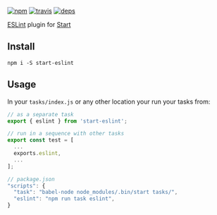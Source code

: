 [![npm](https://img.shields.io/npm/v/start-eslint.svg?style=flat-square)](https://www.npmjs.com/package/start-eslint)
[![travis](http://img.shields.io/travis/start-runner/eslint.svg?style=flat-square)](https://travis-ci.org/start-runner/eslint)
[![deps](https://img.shields.io/gemnasium/start-runner/eslint.svg?style=flat-square)](https://gemnasium.com/start-runner/eslint)

[ESLint](http://eslint.org/) plugin for [Start](https://github.com/start-runner/start)

## Install

```
npm i -S start-eslint
```

## Usage

In your `tasks/index.js` or any other location your run your tasks from:

```js
// as a separate task
export { eslint } from 'start-eslint';
```

```js
// run in a sequence with other tasks
export const test = [
  ...
  exports.eslint,
  ...
];
```

```js
// package.json
"scripts": {
  "task": "babel-node node_modules/.bin/start tasks/",
  "eslint": "npm run task eslint",
}
```
